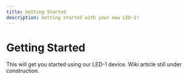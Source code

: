 ```yaml
---
title: Getting Started
description: Getting started with your new LED-1!
---
```

# Getting Started

This will get you started using our LED-1 device. Wiki article still under construction.
